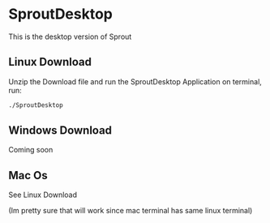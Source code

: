 # SproutDesktop
This is the desktop version of Sprout

## Linux Download
Unzip the Download file and run the SproutDesktop Application on terminal, run:
```bash
./SproutDesktop
```

## Windows Download
Coming soon

## Mac Os
See Linux Download

(Im pretty sure that will work since mac terminal has same linux terminal)
